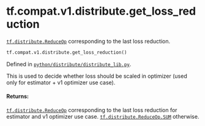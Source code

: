<div itemscope itemtype="http://developers.google.com/ReferenceObject">
<meta itemprop="name" content="tf.compat.v1.distribute.get_loss_reduction" />
<meta itemprop="path" content="Stable" />
</div>

# tf.compat.v1.distribute.get_loss_reduction

<a href="../../../../tf/distribute/ReduceOp.md"><code>tf.distribute.ReduceOp</code></a> corresponding to the last loss reduction.

``` python
tf.compat.v1.distribute.get_loss_reduction()
```



Defined in [`python/distribute/distribute_lib.py`](/code/stable/tensorflow/python/distribute/distribute_lib.py).

<!-- Placeholder for "Used in" -->

This is used to decide whether loss should be scaled in optimizer (used only
for estimator + v1 optimizer use case).

#### Returns:

<a href="../../../../tf/distribute/ReduceOp.md"><code>tf.distribute.ReduceOp</code></a> corresponding to the last loss reduction for
estimator and v1 optimizer use case. <a href="../../../../tf/distribute/ReduceOp.md#SUM"><code>tf.distribute.ReduceOp.SUM</code></a> otherwise.
